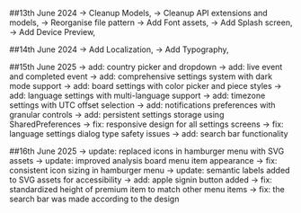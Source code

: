 ##13th June 2024
-> Cleanup Models,
-> Cleanup API extensions and models,
-> Reorganise file pattern
-> Add Font assets,
-> Add Splash screen,
-> Add Device Preview,

##14th June 2024
-> Add Localization,
-> Add Typography,


##15th June 2025
-> add: country picker and dropdown
-> add: live event and completed event
-> add: comprehensive settings system with dark mode support
-> add: board settings with color picker and piece styles
-> add: language settings with multi-language support
-> add: timezone settings with UTC offset selection
-> add: notifications preferences with granular controls
-> add: persistent settings storage using SharedPreferences
-> fix: responsive design for all settings screens
-> fix: language settings dialog type safety issues
-> add: search bar functionality 

##16th June 2025
-> update: replaced icons in hamburger menu with SVG assets
-> update: improved analysis board menu item appearance
-> fix: consistent icon sizing in hamburger menu
-> update: semantic labels added to SVG assets for accessibility
-> add: apple signin button added
-> fix: standardized height of premium item to match other menu items
-> fix: the search bar was made according to the design